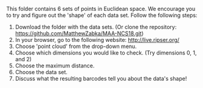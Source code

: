 This folder contains 6 sets of points in Euclidean space. We encourage you to try and figure out the 'shape' of each data set.  Follow the following steps:

1. Download the folder with the data sets. (Or clone the repository: https://github.com/MatthewZabka/MAA-NCS18.git)
2. In your browser, go to the following website: http://live.ripser.org/ 
3. Choose 'point cloud' from the drop-down menu.
4. Choose which dimensions you would like to check. (Try dimensions 0, 1, and 2)
5. Choose the maximum distance.
6. Choose the data set.
7. Discuss what the resulting barcodes tell you about the data's shape! 
